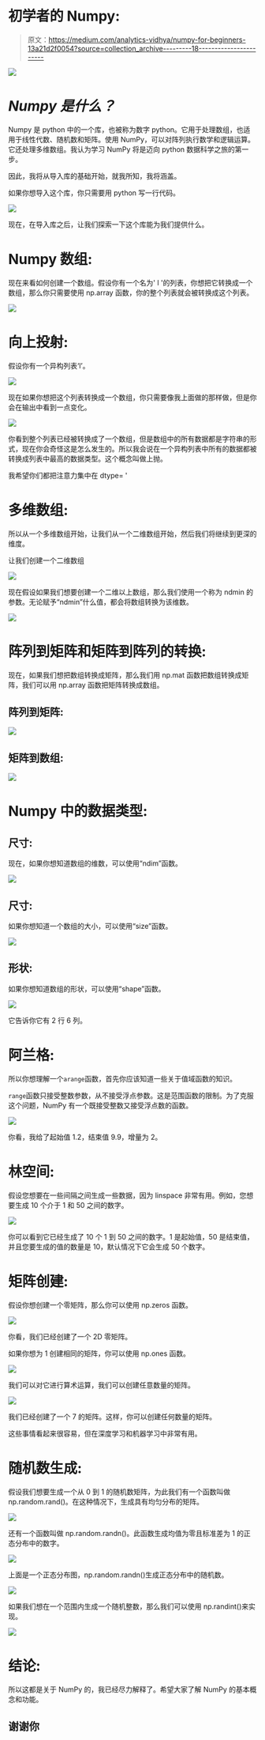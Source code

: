 # 初学者的 Numpy:

> 原文：<https://medium.com/analytics-vidhya/numpy-for-beginners-13a21d2f0054?source=collection_archive---------18----------------------->

![](img/2b6afd0a8b738fae88c9e3708f901fcc.png)

# *Numpy 是什么？*

Numpy 是 python 中的一个库，也被称为数字 python。它用于处理数组，也适用于线性代数、随机数和矩阵。使用 NumPy，可以对阵列执行数学和逻辑运算。它还处理多维数组。我认为学习 NumPy 将是迈向 python 数据科学之旅的第一步。

因此，我将从导入库的基础开始，就我所知，我将涵盖。

如果你想导入这个库，你只需要用 python 写一行代码。

![](img/946589887ab2e5cad972b1df6cf8229c.png)

现在，在导入库之后，让我们探索一下这个库能为我们提供什么。

# Numpy 数组:

现在来看如何创建一个数组。假设你有一个名为' l '的列表，你想把它转换成一个数组，那么你只需要使用 np.array 函数，你的整个列表就会被转换成这个列表。

![](img/33b3f182e2a25c3e1a0daeb9f635fa0e.png)

# 向上投射:

假设你有一个异构列表‘l’。

![](img/b8517d2f9e7eaf1c5d1854a538c440c9.png)

现在如果你想把这个列表转换成一个数组，你只需要像我上面做的那样做，但是你会在输出中看到一点变化。

![](img/fd4572dcae780b0d4d9f2bafc85ccb88.png)

你看到整个列表已经被转换成了一个数组，但是数组中的所有数据都是字符串的形式，现在你会奇怪这是怎么发生的。所以我会说在一个异构列表中所有的数据都被转换成列表中最高的数据类型。这个概念叫做上抛。

我希望你们都把注意力集中在 dtype= '

# 多维数组:

所以从一个多维数组开始，让我们从一个二维数组开始，然后我们将继续到更深的维度。

让我们创建一个二维数组

![](img/7e0143002009e36bc7329335a45bd7ff.png)

现在假设如果我们想要创建一个二维以上数组，那么我们使用一个称为 ndmin 的参数。无论赋予“ndmin”什么值，都会将数组转换为该维数。

![](img/0b4532b84d4d1828dacb208a0652dacd.png)

# 阵列到矩阵和矩阵到阵列的转换:

现在，如果我们想把数组转换成矩阵，那么我们用 np.mat 函数把数组转换成矩阵，我们可以用 np.array 函数把矩阵转换成数组。

## 阵列到矩阵:

![](img/870c1dfa0e496c5201eb762ad720b29a.png)

## 矩阵到数组:

![](img/0dea429cc8e350fa96b02fa35e87de74.png)

# Numpy 中的数据类型:

## 尺寸:

现在，如果你想知道数组的维数，可以使用“ndim”函数。

![](img/99fb64b28216a795dbd1a5d9e13805b8.png)

## 尺寸:

如果你想知道一个数组的大小，可以使用“size”函数。

![](img/b0d5b48fcd94c2d122a6cf78f6328f98.png)

## 形状:

如果你想知道数组的形状，可以使用“shape”函数。

![](img/f178000f970f01d1a6f56994cdad21a9.png)

它告诉你它有 2 行 6 列。

# 阿兰格:

所以你想理解一个`arange`函数，首先你应该知道一些关于值域函数的知识。

`range`函数只接受整数参数，从不接受浮点参数。这是范围函数的限制。为了克服这个问题，NumPy 有一个既接受整数又接受浮点数的函数。

![](img/2bf42f5b5cda52229c51462eb46b0c44.png)

你看，我给了起始值 1.2，结束值 9.9，增量为 2。

# 林空间:

假设您想要在一些间隔之间生成一些数据，因为 linspace 非常有用。例如，您想要生成 10 个介于 1 和 50 之间的数字。

![](img/dcf8cb5fb1155ef49ae622a49e7c9036.png)

你可以看到它已经生成了 10 个 1 到 50 之间的数字。1 是起始值，50 是结束值，并且您要生成的值的数量是 10，默认情况下它会生成 50 个数字。

# 矩阵创建:

假设你想创建一个零矩阵，那么你可以使用 np.zeros 函数。

![](img/22029c848a9976be03c063cf63669c6e.png)

你看，我们已经创建了一个 2D 零矩阵。

如果你想为 1 创建相同的矩阵，你可以使用 np.ones 函数。

![](img/5a41eddf2871b3dfb740ae40af43389f.png)

我们可以对它进行算术运算，我们可以创建任意数量的矩阵。

![](img/e10a68d4b3c3a76d5f3ad2d9d286d6b4.png)

我们已经创建了一个 7 的矩阵。这样，你可以创建任何数量的矩阵。

这些事情看起来很容易，但在深度学习和机器学习中非常有用。

# 随机数生成:

假设我们想要生成一个从 0 到 1 的随机数矩阵，为此我们有一个函数叫做 np.random.rand()。在这种情况下，生成具有均匀分布的矩阵。

![](img/5b2087154a132e52546cc226110a4a3f.png)

还有一个函数叫做 np.random.randn()。此函数生成均值为零且标准差为 1 的正态分布中的数字。

![](img/695c4ec414f99f1fda90e80eace269cb.png)

上面是一个正态分布图，np.random.randn()生成正态分布中的随机数。

![](img/989f409b25a040249e6b072bd8d8512c.png)

如果我们想在一个范围内生成一个随机整数，那么我们可以使用 np.randint()来实现。

![](img/4ab83b8e504a9dbade975c9ff323fa8e.png)

# 结论:

所以这都是关于 NumPy 的，我已经尽力解释了。希望大家了解 NumPy 的基本概念和功能。

## 谢谢你